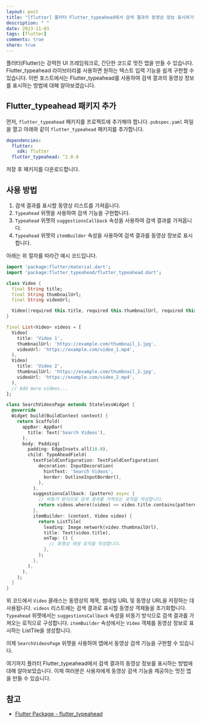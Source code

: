 ```yaml
---
layout: post
title: "[flutter] 플러터 Flutter_typeahead에서 검색 결과의 동영상 정보 표시하기"
description: " "
date: 2023-11-03
tags: [flutter]
comments: true
share: true
---
```


플러터(Flutter)는 강력한 UI 프레임워크로, 간단한 코드로 멋진 앱을 만들 수 있습니다. Flutter_typeahead 라이브러리를 사용하면 원하는 텍스트 입력 기능을 쉽게 구현할 수 있습니다. 이번 포스트에서는 Flutter_typeahead를 사용하여 검색 결과의 동영상 정보를 표시하는 방법에 대해 알아보겠습니다.

## Flutter_typeahead 패키지 추가

먼저, `flutter_typeahead` 패키지를 프로젝트에 추가해야 합니다. `pubspec.yaml` 파일을 열고 아래와 같이 `flutter_typeahead` 패키지를 추가합니다.

```yaml
dependencies:
  flutter:
    sdk: flutter
  flutter_typeahead: ^2.0.0
```

저장 후 패키지를 다운로드합니다.

## 사용 방법

1. 검색 결과를 표시할 동영상 리스트를 가져옵니다.
2. `Typeahead` 위젯을 사용하여 검색 기능을 구현합니다.
3. `Typeahead` 위젯의 `suggestionsCallback` 속성을 사용하여 검색 결과를 가져옵니다.
4. `Typeahead` 위젯의 `itemBuilder` 속성을 사용하여 검색 결과를 동영상 정보로 표시합니다.

아래는 위 절차를 따라간 예시 코드입니다.

```dart
import 'package:flutter/material.dart';
import 'package:flutter_typeahead/flutter_typeahead.dart';

class Video {
  final String title;
  final String thumbnailUrl;
  final String videoUrl;

  Video({required this.title, required this.thumbnailUrl, required this.videoUrl});
}

final List<Video> videos = [
  Video(
    title: 'Video 1',
    thumbnailUrl: 'https://example.com/thumbnail_1.jpg',
    videoUrl: 'https://example.com/video_1.mp4',
  ),
  Video(
    title: 'Video 2',
    thumbnailUrl: 'https://example.com/thumbnail_2.jpg',
    videoUrl: 'https://example.com/video_2.mp4',
  ),
  // Add more videos...
];

class SearchVideosPage extends StatelessWidget {
  @override
  Widget build(BuildContext context) {
    return Scaffold(
      appBar: AppBar(
        title: Text('Search Videos'),
      ),
      body: Padding(
        padding: EdgeInsets.all(10.0),
        child: TypeAheadField(
          textFieldConfiguration: TextFieldConfiguration(
            decoration: InputDecoration(
              hintText: 'Search Videos',
              border: OutlineInputBorder(),
            ),
          ),
          suggestionsCallback: (pattern) async {
            // 비동기 방식으로 검색 결과를 가져오는 로직을 작성합니다.
            return videos.where((video) => video.title.contains(pattern)).toList();
          },
          itemBuilder: (context, Video video) {
            return ListTile(
              leading: Image.network(video.thumbnailUrl),
              title: Text(video.title),
              onTap: () {
                // 동영상 재생 로직을 작성합니다.
              },
            );
          },
        ),
      ),
    );
  }
}
```

위 코드에서 `Video` 클래스는 동영상의 제목, 썸네일 URL 및 동영상 URL을 저장하는 데 사용됩니다. `videos` 리스트에는 검색 결과로 표시할 동영상 객체들을 초기화합니다. `Typeahead` 위젯에서는 `suggestionsCallback` 속성을 비동기 방식으로 검색 결과를 가져오는 로직으로 구성합니다. `itemBuilder` 속성에서는 `Video` 객체를 동영상 정보로 표시하는 ListTile을 생성합니다.

이제 `SearchVideosPage` 위젯을 사용하여 앱에서 동영상 검색 기능을 구현할 수 있습니다.

여기까지 플러터 Flutter_typeahead에서 검색 결과의 동영상 정보를 표시하는 방법에 대해 알아보았습니다. 이제 여러분은 사용자에게 동영상 검색 기능을 제공하는 멋진 앱을 만들 수 있습니다.

## 참고

- [Flutter Package - flutter_typeahead](https://pub.dev/packages/flutter_typeahead)